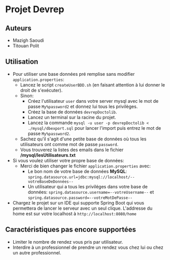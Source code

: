 # Projet Devrep

## Auteurs
- Mazigh Saoudi
- Titouan Polit

## Utilisation
- Pour utiliser une base données pré remplise sans modifier `application.properties`:
  - Lancez le script `createUserBDD.sh` (en faisant attention à lui donner le droit de s'exécuter).
  - Sinon:
    - Créez l'utilisateur `user` dans votre server mysql avec le mot de passe `My%password2` et donnez lui tous les privilèges.
    - Créez la base de données `devrepDoctolib`.
    - Lancez un terminal sur la racine du projet.
    - Lancez la commande `mysql -u user -p devrepDoctolib < ./mysql/dbexport.sql` pour lancer l'import puis entrez le mot de passe `My%password2`.
  - Sachez qu'il s'agit d'une petite base de données où tous les utilisateurs ont comme mot de passe `password`.
  - Vous trouverez la listes des emails dans le fichier **/mysql/lesUtilisateurs.txt**
- Si vous voulez utiliser votre propre base de données:
  - Merci de bien changer le fichier `application.properties` avec:
    - Le bon nom de votre base de données **MySQL**: `spring.datasource.url=jdbc:mysql://localhost/--votreBaseDeDonnées--`
    - Un utilisateur qui a tous les priviléges dans votre base de données: `spring.datasource.username=--votreUsername--` et `spring.datasource.password=--votreMotDePasse--`
- Chargez le projet sur un IDE qui supporte Spring Boot qui vous permettera de lancer le serveur avec un seul clique. L'addresse du home est sur votre localhost à `http://localhost:8080/home`

## Caractéristiques pas encore supportées
- Limiter le nombre de rendez vous pris par utilisateur.
- Interdire à un professionnel de prendre un rendez vous chez lui ou chez un autre professionnel.